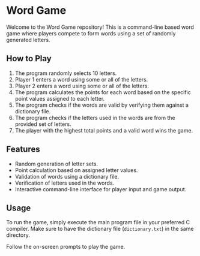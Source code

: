 # Word Game

Welcome to the Word Game repository! This is a command-line based word game where players compete to form words using a set of randomly generated letters.

## How to Play

1. The program randomly selects 10 letters.
2. Player 1 enters a word using some or all of the letters.
3. Player 2 enters a word using some or all of the letters.
4. The program calculates the points for each word based on the specific point values assigned to each letter.
5. The program checks if the words are valid by verifying them against a dictionary file.
6. The program checks if the letters used in the words are from the provided set of letters.
7. The player with the highest total points and a valid word wins the game.

## Features

- Random generation of letter sets.
- Point calculation based on assigned letter values.
- Validation of words using a dictionary file.
- Verification of letters used in the words.
- Interactive command-line interface for player input and game output.

## Usage

To run the game, simply execute the main program file in your preferred C compiler. Make sure to have the dictionary file (`dictionary.txt`) in the same directory.

Follow the on-screen prompts to play the game.
